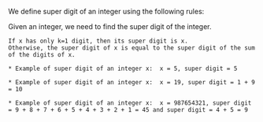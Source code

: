  We define super digit of an integer  using the following rules:

 Given an integer, we need to find the super digit of the integer.

    If x has only k=1 digit, then its super digit is x.
    Otherwise, the super digit of x is equal to the super digit of the sum of the digits of x.

    * Example of super digit of an integer x:  x = 5, super digit = 5
  
    * Example of super digit of an integer x:  x = 19, super digit = 1 + 9 = 10
    
    * Example of super digit of an integer x:  x = 987654321, super digit = 9 + 8 + 7 + 6 + 5 + 4 + 3 + 2 + 1 = 45 and super digit = 4 + 5 = 9